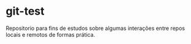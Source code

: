 # git-test

Repositorio para fins de estudos sobre algumas interações entre repos locais e remotos de formas prática.
